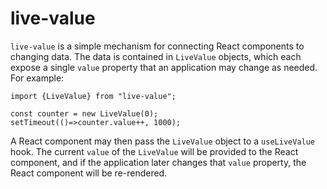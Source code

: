 # live-value

`live-value` is a simple mechanism for connecting React components to changing data.  The data is contained in `LiveValue` objects, which each expose a single `value` property that an application may change as needed.  For example:

```
import {LiveValue} from "live-value";

const counter = new LiveValue(0);
setTimeout(()=>counter.value++, 1000);
```


A React component may then pass the `LiveValue` object to a `useLiveValue` hook.  The current `value` of the `LiveValue` will be provided to the React component, and if the application later changes that `value` property, the React component will be re-rendered.

